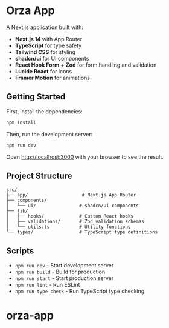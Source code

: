 # Orza App

A Next.js application built with:

- **Next.js 14** with App Router
- **TypeScript** for type safety
- **Tailwind CSS** for styling
- **shadcn/ui** for UI components
- **React Hook Form** + **Zod** for form handling and validation
- **Lucide React** for icons
- **Framer Motion** for animations

## Getting Started

First, install the dependencies:

```bash
npm install
```

Then, run the development server:

```bash
npm run dev
```

Open [http://localhost:3000](http://localhost:3000) with your browser to see the result.

## Project Structure

```
src/
├── app/                    # Next.js App Router
├── components/
│   └── ui/                # shadcn/ui components
├── lib/
│   ├── hooks/             # Custom React hooks
│   ├── validations/       # Zod validation schemas
│   └── utils.ts           # Utility functions
└── types/                 # TypeScript type definitions
```

## Scripts

- `npm run dev` - Start development server
- `npm run build` - Build for production
- `npm run start` - Start production server
- `npm run lint` - Run ESLint
- `npm run type-check` - Run TypeScript type checking
# orza-app
